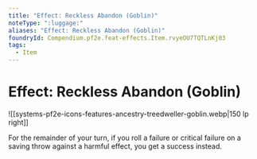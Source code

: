 ```yaml
---
title: "Effect: Reckless Abandon (Goblin)"
noteType: ":luggage:"
aliases: "Effect: Reckless Abandon (Goblin)"
foundryId: Compendium.pf2e.feat-effects.Item.rvyeOU7TQTLnKj03
tags:
  - Item
---
```


# Effect: Reckless Abandon (Goblin)
![[systems-pf2e-icons-features-ancestry-treedweller-goblin.webp|150 lp right]]

For the remainder of your turn, if you roll a failure or critical failure on a saving throw against a harmful effect, you get a success instead.
